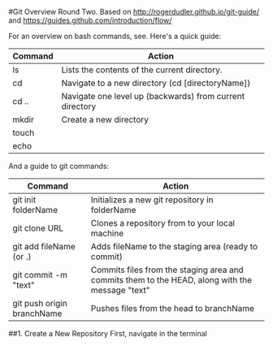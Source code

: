 #Git Overview
Round Two. Based on http://rogerdudler.github.io/git-guide/ and https://guides.github.com/introduction/flow/

For an overview on bash commands, see. Here's a quick guide:

Command | Action
--------|-----------------------------------------------------------|
ls      | Lists the contents of the current directory.              |
cd      | Navigate to a new directory (cd [directoryName])          |
cd ..   | Navigate one level up (backwards) from current directory  |
mkdir   | Create a new directory
touch   |
echo    |

And a guide to git commands:

Command | Action
------------------------------------|-----------------------------------------------
git init folderName                 | Initializes a new git repository in folderName
git clone URL                       | Clones a repository from <URL> to your local machine
git add fileName (or .)             | Adds fileName to the staging area (ready to commit)
git commit -m "text"                | Commits files from the staging area and commits them to the HEAD, along with the message "text"
git push origin branchName          | Pushes files from the head to branchName




##1. Create a New Repository
First, navigate in the terminal
